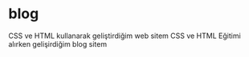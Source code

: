 # blog
CSS ve HTML kullanarak geliştirdiğim web sitem
CSS ve HTML Eğitimi alırken gelişirdiğim blog sitem
